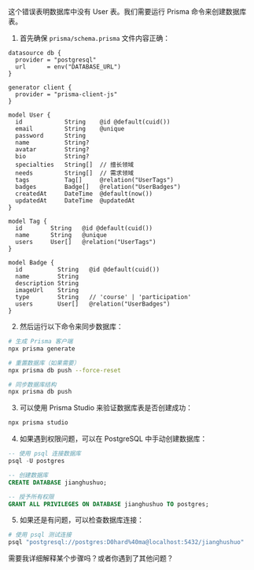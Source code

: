 这个错误表明数据库中没有 User 表。我们需要运行 Prisma 命令来创建数据库表。

1. 首先确保 `prisma/schema.prisma` 文件内容正确：

```prisma:prisma/schema.prisma
datasource db {
  provider = "postgresql"
  url      = env("DATABASE_URL")
}

generator client {
  provider = "prisma-client-js"
}

model User {
  id            String    @id @default(cuid())
  email         String    @unique
  password      String
  name          String?
  avatar        String?
  bio           String?
  specialties   String[]  // 擅长领域
  needs         String[]  // 需求领域
  tags          Tag[]     @relation("UserTags")
  badges        Badge[]   @relation("UserBadges")
  createdAt     DateTime  @default(now())
  updatedAt     DateTime  @updatedAt
}

model Tag {
  id        String   @id @default(cuid())
  name      String   @unique
  users     User[]   @relation("UserTags")
}

model Badge {
  id          String   @id @default(cuid())
  name        String
  description String
  imageUrl    String
  type        String   // 'course' | 'participation'
  users       User[]   @relation("UserBadges")
}
```

2. 然后运行以下命令来同步数据库：

```bash
# 生成 Prisma 客户端
npx prisma generate

# 重置数据库（如果需要）
npx prisma db push --force-reset

# 同步数据库结构
npx prisma db push
```

3. 可以使用 Prisma Studio 来验证数据库表是否创建成功：

```bash
npx prisma studio
```

4. 如果遇到权限问题，可以在 PostgreSQL 中手动创建数据库：

```sql
-- 使用 psql 连接数据库
psql -U postgres

-- 创建数据库
CREATE DATABASE jianghushuo;

-- 授予所有权限
GRANT ALL PRIVILEGES ON DATABASE jianghushuo TO postgres;
```

5. 如果还是有问题，可以检查数据库连接：

```bash
# 使用 psql 测试连接
psql "postgresql://postgres:D0hard%40ma@localhost:5432/jianghushuo"
```

需要我详细解释某个步骤吗？或者你遇到了其他问题？
